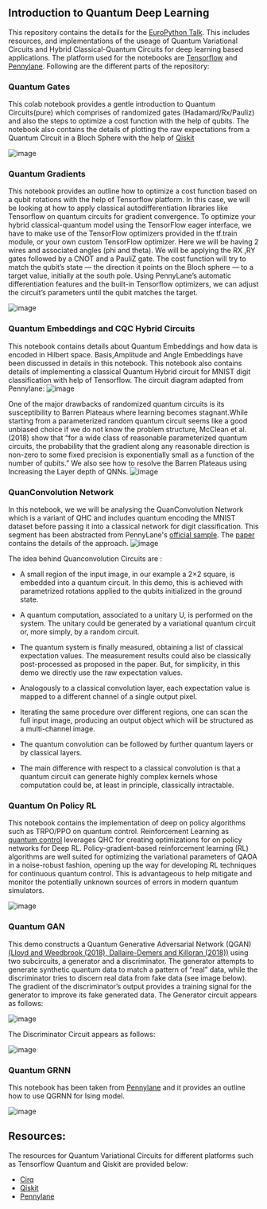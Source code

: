 ## Introduction to Quantum Deep Learning

This repository contains the details for the [EuroPython Talk](https://ep2021.europython.eu/talks/7QW9AdF-introduction-to-quantum-deep-learning/). This includes resources, and implementations of the useage of Quantum Variational Circuits and Hybrid Classical-Quantum Circuits for deep learning based applications. The platform used for the notebooks are [Tensorflow](https://www.tensorflow.org/) and [Pennylane](https://pennylane.ai/).  Following are the different parts of the repository:

### Quantum Gates

This colab notebook provides a gentle introduction to Quantum Circuits(pure) which comprises of randomized gates (Hadamard/Rx/Pauliz) and also the steps to optimize a cost function with the help of qubits. The notebook also contains the details of plotting the raw expectations from a Quantum Circuit in a Bloch Sphere with the help of [Qiskit](https://qiskit.org/)

![image](https://user-images.githubusercontent.com/30946547/127304885-566d9107-739b-4351-9718-e034cdfe0178.png)

### Quantum Gradients 

This notebook provides an outline how to optimize a cost function based on a qubit rotations with the help of Tensorflow platform. In this case, we will be looking at how to apply classical autodifferentiation libraries like Tensorflow on quantum circuits for gradient convergence. To optimize your hybrid classical-quantum model using the TensorFlow eager interface, we have to make use of the TensorFlow optimizers provided in the tf.train module, or your own custom TensorFlow optimizer. Here we will be having 2 wires and associated angles (phi and theta). We will be applying the RX ,RY gates followed by a CNOT and a PauliZ gate. The cost function will try to match the qubit’s state — the direction it points on the Bloch sphere — to a target value, initially at the south pole. Using PennyLane’s automatic differentiation features and the built-in Tensorflow optimizers, we can adjust the circuit’s parameters until the qubit matches the target.

![image](https://user-images.githubusercontent.com/30946547/127305143-d14b5f33-735a-4bba-8ec4-d3f9d74c259a.png)

### Quantum Embeddings and CQC Hybrid Circuits

This notebook contains details about Quantum Embeddings and how data is encoded in Hilbert space. Basis,Amplitude and Angle Embeddings have been discussed in details in this notebook. This notebook also contains details of implementing a classical Quantum Hybrid circuit for MNIST digit classification with help of Tensorflow. The circuit diagram adapted from Pennylane: ![image](https://user-images.githubusercontent.com/30946547/127305560-b1e22596-924e-4472-bb8e-4b622254c021.png)

One of the major drawbacks of randomized quantum circuits is its susceptibility to Barren Plateaus where learning becomes stagnant.While starting from a parameterized random quantum circuit seems like a good unbiased choice if we do not know the problem structure, McClean et al. (2018) show that “for a wide class of reasonable parameterized quantum circuits, the probability that the gradient along any reasonable direction is non-zero to some fixed precision is exponentially small as a function of the number of qubits.”
We also see how to resolve the Barren Plateaus using Increasing the Layer depth of QNNs. 
![image](https://user-images.githubusercontent.com/30946547/127305776-97d24ba7-0754-43cc-8c50-84815547d10d.png)


### QuanConvolution Network

In this notebook, we we will be analysing the QuanConvolution Network which is a variant of QHC and includes quantum encoding the MNIST dataset before passing it into a classical network for digit classification. This segment has been abstracted from PennyLane's [official sample](https://pennylane.ai/qml/demos/tutorial_quanvolution.html). The [paper](https://arxiv.org/abs/1904.04767) contains the details of the approach. ![image](https://user-images.githubusercontent.com/30946547/127305957-09540af4-cb26-4756-b600-868961e27c80.png)

The idea behind Quanconvolution Circuits are :

- A small region of the input image, in our example a 2×2 square, is embedded into a quantum circuit. In this demo, this is achieved with parametrized rotations applied to the qubits initialized in the ground state.

- A quantum computation, associated to a unitary U, is performed on the system. The unitary could be generated by a variational quantum circuit or, more simply, by a random circuit.

- The quantum system is finally measured, obtaining a list of classical expectation values. The measurement results could also be classically post-processed as proposed in the paper. But, for simplicity, in this demo we directly use the raw expectation values.

- Analogously to a classical convolution layer, each expectation value is mapped to a different channel of a single output pixel.

- Iterating the same procedure over different regions, one can scan the full input image, producing an output object which will be structured as a multi-channel image.

- The quantum convolution can be followed by further quantum layers or by classical layers.

- The main difference with respect to a classical convolution is that a quantum circuit can generate highly complex kernels whose computation could be, at least in principle, classically intractable.


### Quantum On Policy RL

This notebook contains the implementation of deep on policy algorithms such as TRPO/PPO on quantum control. Reinforcement Learning as [quantum control](https://arxiv.org/pdf/1802.04063.pdf) leverages QHC for creating optimizations for on policy networks for Deep RL. Policy-gradient-based reinforcement learning (RL) algorithms are well suited for optimizing the variational parameters of QAOA in a noise-robust fashion, opening up the way for developing RL techniques for continuous quantum control. This is advantageous to help mitigate and monitor the potentially unknown sources of errors in modern quantum simulators.

![image](https://user-images.githubusercontent.com/30946547/127306307-492184f3-a01b-46e4-a42a-6d10e320bb38.png)

### Quantum GAN

This demo constructs a Quantum Generative Adversarial Network (QGAN) [(Lloyd and Weedbrook (2018), Dallaire-Demers and Killoran (2018))](https://journals.aps.org/pra/abstract/10.1103/PhysRevA.98.012324) using two subcircuits, a generator and a discriminator. The generator attempts to generate synthetic quantum data to match a pattern of “real” data, while the discriminator tries to discern real data from fake data (see image below). The gradient of the discriminator’s output provides a training signal for the generator to improve its fake generated data.
The Generator circuit appears as follows:

![image](https://user-images.githubusercontent.com/30946547/127306624-66f96702-f334-4c1e-8bea-6117d247e0dc.png)


The Discriminator Circuit appears as follows:

![image](https://user-images.githubusercontent.com/30946547/127306664-24b0932f-dc42-4c7e-b4bc-f8bf99519892.png)


### Quantum GRNN

This notebook has been taken from [Pennylane](https://pennylane.ai/qml/demos/tutorial_qgrnn.html) and it provides an outline how to use QGRNN for Ising model.


![image](https://user-images.githubusercontent.com/30946547/127309425-a0b26031-3c57-49d1-946f-8a7eaa5e8685.png)


## Resources:

The resources for Quantum Variational Circuits for different platforms such as Tensorflow Quantum and Qiskit are provided below:

- [Cirq](https://quantumai.google/cirq/tutorials/variational_algorithm)
- [Qiskit](https://qiskit.org/documentation/machine-learning/tutorials/01_neural_networks.html)
- [Pennylane](https://pennylane.ai/qml/demos_research.html)
